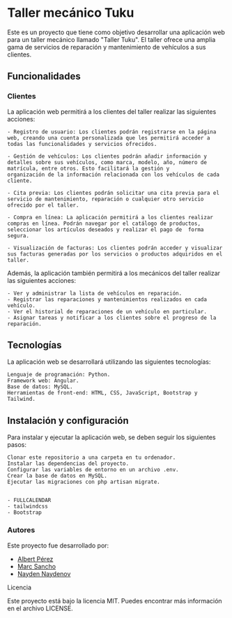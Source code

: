 # Taller mecánico Tuku


Este es un proyecto que tiene como objetivo desarrollar una aplicación web para un taller mecánico llamado "Taller Tuku". El taller ofrece una amplia gama de servicios de reparación y mantenimiento de vehículos a sus clientes.

## Funcionalidades

### Clientes

La aplicación web permitirá a los clientes del taller realizar las siguientes acciones:

    - Registro de usuario: Los clientes podrán registrarse en la página web, creando una cuenta personalizada que les permitirá acceder a todas las funcionalidades y servicios ofrecidos.

    - Gestión de vehículos: Los clientes podrán añadir información y detalles sobre sus vehículos, como marca, modelo, año, número de matrícula, entre otros. Esto facilitará la gestión y       organización de la información relacionada con los vehículos de cada cliente.

    - Cita previa: Los clientes podrán solicitar una cita previa para el servicio de mantenimiento, reparación o cualquier otro servicio ofrecido por el taller.

    - Compra en línea: La aplicación permitirá a los clientes realizar compras en línea. Podrán navegar por el catálogo de productos, seleccionar los artículos deseados y realizar el pago de  forma segura.

    - Visualización de facturas: Los clientes podrán acceder y visualizar sus facturas generadas por los servicios o productos adquiridos en el taller. 

Además, la aplicación también permitirá a los mecánicos del taller realizar las siguientes acciones:

    - Ver y administrar la lista de vehículos en reparación.
    - Registrar las reparaciones y mantenimientos realizados en cada vehículo.
    - Ver el historial de reparaciones de un vehículo en particular.
    - Asignar tareas y notificar a los clientes sobre el progreso de la reparación.

## Tecnologías

La aplicación web se desarrollará utilizando las siguientes tecnologías:

    Lenguaje de programación: Python.
    Framework web: Angular.
    Base de datos: MySQL.
    Herramientas de front-end: HTML, CSS, JavaScript, Bootstrap y Tailwind.

## Instalación y configuración

Para instalar y ejecutar la aplicación web, se deben seguir los siguientes pasos:

    Clonar este repositorio a una carpeta en tu ordenador.
    Instalar las dependencias del proyecto.
    Configurar las variables de entorno en un archivo .env.
    Crear la base de datos en MySQL.
    Ejecutar las migraciones con php artisan migrate.


    - FULLCALENDAR
    - tailwindcss
    - Bootstrap
    


### Autores

Este proyecto fue desarrollado por:

   - [Albert Pérez](https://github.com/albertprz1)
   - [Marc Sancho](https://github.com/msanchooo)
   - [Nayden Naydenov](https://github.com/Nayden4)



Licencia

Este proyecto está bajo la licencia MIT. Puedes encontrar más información en el archivo LICENSE.
